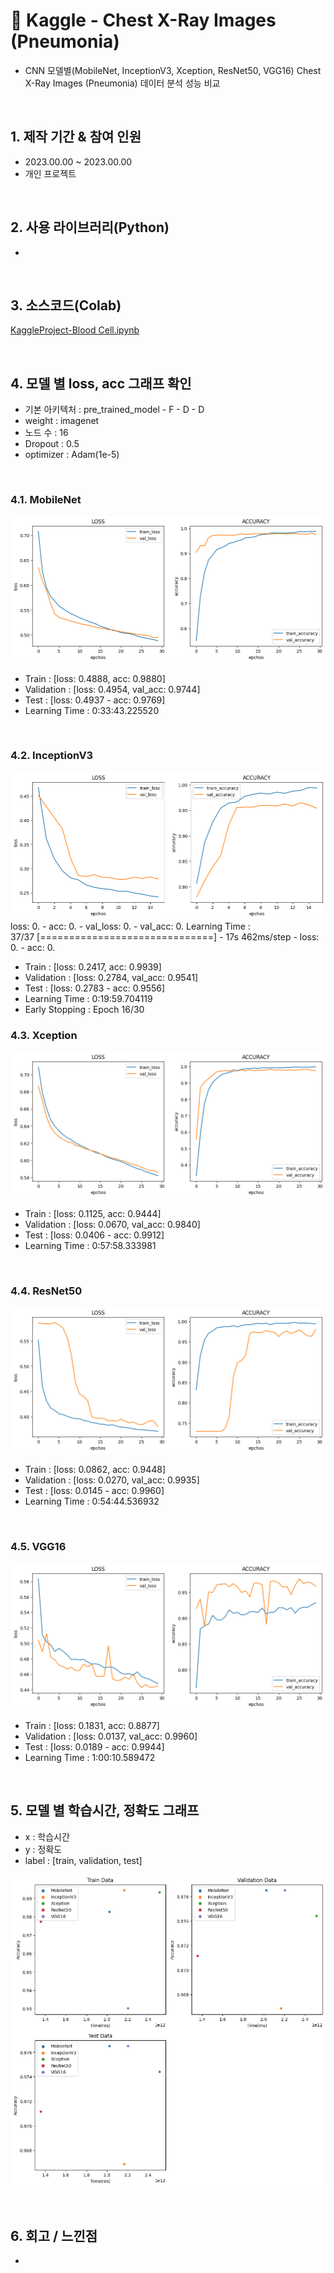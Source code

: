 # :pushpin: Kaggle - Chest X-Ray Images (Pneumonia)
- CNN 모델별(MobileNet, InceptionV3, Xception, ResNet50, VGG16) Chest X-Ray Images (Pneumonia) 데이터 분석 성능 비교

</br>

## 1. 제작 기간 & 참여 인원
- 2023.00.00 ~ 2023.00.00
- 개인 프로젝트

</br>

## 2. 사용 라이브러리(Python)
  - 

</br>

## 3. 소스코드(Colab)
[KaggleProject-Blood Cell.ipynb](https://colab.research.google.com/drive/11vze7G2OSFKjTTldVgSjXBv_S2GLsqGv#scrollTo=UN3anGcRXBCX)

</br>

## 4. 모델 별 loss, acc 그래프 확인
- 기본 아키텍처 : pre_trained_model - F - D - D
- weight : imagenet
- 노드 수 : 16
- Dropout : 0.5
- optimizer : Adam(1e-5)

</br>

### 4.1. MobileNet
![](./graph/MobileNet_loss_acc_graph.png)
- Train : [loss: 0.4888, acc: 0.9880]
- Validation : [loss: 0.4954, val_acc: 0.9744]
- Test : [loss: 0.4937 - acc: 0.9769]
- Learning Time :  0:33:43.225520

</br>

### 4.2. InceptionV3
![](./graph/InceptionV3_loss_acc_graph.png)
loss: 0. - acc: 0. - val_loss: 0. - val_acc: 0.
Learning Time :  
37/37 [==============================] - 17s 462ms/step - loss: 0. - acc: 0.
- Train : [loss: 0.2417, acc: 0.9939]
- Validation : [loss: 0.2784, val_acc: 0.9541]
- Test : [loss: 0.2783 - acc: 0.9556]
- Learning Time :  0:19:59.704119
- Early Stopping : Epoch 16/30

### 4.3. Xception
![](./graph/Xception_loss_acc_graph.png)
- Train : [loss: 0.1125, acc: 0.9444]
- Validation : [loss: 0.0670, val_acc: 0.9840]
- Test : [loss: 0.0406 - acc: 0.9912]
- Learning Time :  0:57:58.333981

</br>

### 4.4. ResNet50
![](./graph/ResNet50_loss_acc_graph.png)
- Train : [loss: 0.0862, acc: 0.9448]
- Validation : [loss: 0.0270, val_acc: 0.9935]
- Test : [loss: 0.0145 - acc: 0.9960]
- Learning Time :  0:54:44.536932

</br>

### 4.5. VGG16
![](./graph/VGG16_loss_acc_graph.png)
- Train : [loss: 0.1831, acc: 0.8877]
- Validation : [loss: 0.0137, val_acc: 0.9960]
- Test : [loss: 0.0189 - acc: 0.9944]
- Learning Time :  1:00:10.589472

</br>

## 5. 모델 별 학습시간, 정확도 그래프
- x : 학습시간
- y : 정확도
- label : [train, validation, test]

![](./graph/compared_model_graph.png)

</br>

## 6. 회고 / 느낀점
-

</br>
